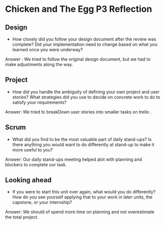 # Chicken and The Egg P3 Reflection



## Design

* How closely did you follow your design document after the review was complete?
Did your implementation need to change based on what you learned once you were
underway? <br />

Answer : We tried to follow the original design document, but we had to make adjustments along the way. 

## Project

* How did you handle the ambiguity of defining your own project and user
  stories? What strategies did you use to decide on concrete work to do to
  satisfy your requirements?<br />

Answer: We tried to breakDown user stories into smaller tasks on trello .


## Scrum

* What did you find to be the most valuable part of daily stand-ups? Is there
  anything you would want to do differently at stand-up to make it more useful
  to you? <br />

Answer: Our daily stand-ups meeting helped alot with planning and blockers to complete our task.


## Looking ahead

* If you were to start this unit over again, what would you do differently? How
  do you see yourself applying that to your work in later units, the capstone,
  or your internship?  <br />

Answer: We should of spend more time on planning and not overestimate the total project.
